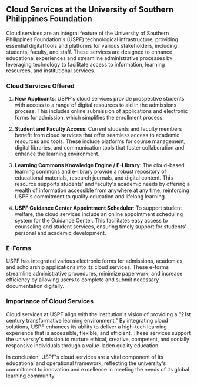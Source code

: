 ## Cloud Services at the University of Southern Philippines Foundation

Cloud services are an integral feature of the University of Southern Philippines Foundation's (USPF) technological infrastructure, providing essential digital tools and platforms for various stakeholders, including students, faculty, and staff. These services are designed to enhance educational experiences and streamline administrative processes by leveraging technology to facilitate access to information, learning resources, and institutional services.

### Cloud Services Offered

1. **New Applicants**: USPF's cloud services provide prospective students with access to a range of digital resources to aid in the admissions process. This includes online submission of applications and electronic forms for admission, which simplifies the enrollment process.

2. **Student and Faculty Access**: Current students and faculty members benefit from cloud services that offer seamless access to academic resources and tools. These include platforms for course management, digital libraries, and communication tools that foster collaboration and enhance the learning environment.

3. **Learning Commons Knowledge Engine / E-Library**: The cloud-based learning commons and e-library provide a robust repository of educational materials, research journals, and digital content. This resource supports students' and faculty's academic needs by offering a wealth of information accessible from anywhere at any time, reinforcing USPF's commitment to quality education and lifelong learning.

4. **USPF Guidance Center Appointment Scheduler**: To support student welfare, the cloud services include an online appointment scheduling system for the Guidance Center. This facilitates easy access to counseling and student services, ensuring timely support for students' personal and academic development.

### E-Forms

USPF has integrated various electronic forms for admissions, academics, and scholarship applications into its cloud services. These e-forms streamline administrative procedures, minimize paperwork, and increase efficiency by allowing users to complete and submit necessary documentation digitally.

### Importance of Cloud Services

Cloud services at USPF align with the institution's vision of providing a "21st century transformative learning environment." By integrating cloud solutions, USPF enhances its ability to deliver a high-tech learning experience that is accessible, flexible, and efficient. These services support the university's mission to nurture ethical, creative, competent, and socially responsive individuals through a value-laden quality education.

In conclusion, USPF's cloud services are a vital component of its educational and operational framework, reflecting the university's commitment to innovation and excellence in meeting the needs of its global learning community.
